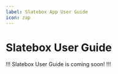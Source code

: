```yaml
---
label: Slatebox App User Guide
icon: zap
---
```


# Slatebox User Guide

!!!
Slatebox User Guide is coming soon!
!!!
